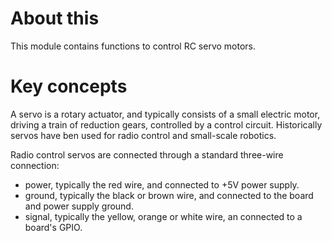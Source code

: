 # About this

This module contains functions to control RC servo motors.

# Key concepts

A servo is a rotary actuator, and typically consists of a small electric motor, driving a train of reduction gears, controlled by a control circuit. Historically servos have ben used for radio control and small-scale robotics. 

Radio control servos are connected through a standard three-wire connection:

* power, typically the red wire, and connected to +5V power supply.
* ground, typically the black or brown wire, and connected to the board and power supply ground.
* signal, typically the yellow, orange or white wire, an connected to a board's GPIO.


